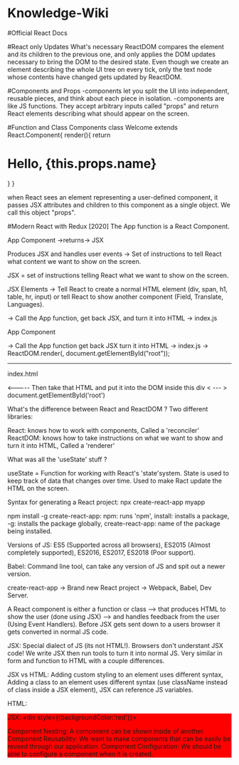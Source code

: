 # Knowledge-Wiki

#Official React Docs

#React only Updates What's necessary
ReactDOM compares the element and its children to the previous one, and only applies the DOM updates necessary to bring the DOM to the desired state. Even though we create an element describing the whole UI tree on every tick, only the text node whose contents have changed gets updated by ReactDOM.

#Components and Props
-components let you split the UI into independent, reusable pieces, and think about each piece in isolation.
-components are like JS functions. They accept arbitrary inputs called "props" and return React elements describing what should appear on the screen.

#Function and Class Components
class Welcome extends React.Component{
  render(){
    return <h1>Hello, {this.props.name}</h1>
    }
   }
   
 when React sees an element representing a user-defined component, it passes JSX attributes and children to this component as a single object. We call this object "props".

#Modern React with Redux [2020]
The App function is a React Component.

App Component ->returns-> JSX

Produces JSX and handles user events -> Set of instructions to tell React what content we want to show on the screen.

JSX = set of instructions telling React what we want to show on the screen.

JSX Elements -> Tell React to create a normal HTML element (div, span, h1, table, hr, input) or tell React to show another component (Field, Translate, Languages).

-> Call the App function, get back JSX, and turn it into HTML -> index.js

App Component 
  <div>
    <Field />  -> Call the App function get back JSX  turn it into HTML -> index.js -> ReactDOM.render(<App/>, document.getElementById("root"));
    <Languages />
    <hr />
    <Translate />
  </div>
  
  index.html
  
  <html>
  <head></head>
  <body>
    <div id="root">
          <----- Then take that HTML and put it into the DOM inside this div  < --- > document.getElementById('root')
    </div>
  </body>
  </html>
  
  What's the difference between React and ReactDOM ? Two different libraries:
  
  React: knows how to work with components, Called a 'reconciler'
  ReactDOM: knows how to take instructions on what we want to show and turn it into HTML, Called a 'renderer'
  
  What was all the 'useState' stuff ?
  
  useState = Function for working with React's 'state'system. State is used to keep track of data that changes over time. Used to make Ract update the HTML on the screen.
  
  Syntax for generating a React project: npx create-react-app myapp
  
  npm install -g create-react-app: npm: runs 'npm', install: installs a package, -g: installs the package globally, create-react-app: name of the package being installed.
  
  Versions of JS: ES5 (Supported across all browsers), ES2015 (Almost completely supported), ES2016, ES2017, ES2018 (Poor support).
  
  Babel: Command line tool, can take any version of JS and spit out a newer version.
  
  create-react-app -> Brand new React project -> Webpack, Babel, Dev Server.
  
  A React component is either a function or class --> that produces HTML to show the user (done using JSX) --> and handles feedback from the user (Using Event Handlers). Before JSX gets sent down to a users browser it gets converted in normal JS code.
  
  JSX: Special dialect of JS (its not HTML!). Browsers don't understant JSX code! We write JSX then run tools to turn it into normal JS. Very similar in form and function to HTML with a couple differences.
  
  JSX vs HTML: Adding custom styling to an element uses different syntax, Adding a class to an element uses different syntax (use className instead of class inside a JSX element), JSX can reference JS variables.
  
  HTML: <div style="background-color: red;"><div>
  JSX: <div style={{backgroundColor:'red'}}></div>
  
  Component Nesting: A component can be shown inside of another.
  Component Reusability: We want to make components that can be easily be reused through our application.
  Component Configuration: We should be able to configure a component when it is created.
  
  
  

